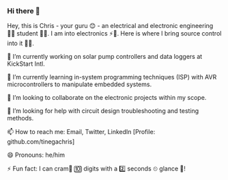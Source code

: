 ### Hi there 👋

Hey, this is Chris - your guru 😊 - an electrical and electronic engineering 👨‍💻 student 👨‍🎓. I am into electronics ⚡🔌. Here is where I bring source control into it 👨‍🔬.

🔭 I’m currently working on solar pump controllers and data loggers at KickStart Intl.

🌱 I’m currently learning in-system programming techniques (ISP) with AVR microcontrollers to manipulate embedded systems.

👯 I’m looking to collaborate on the electronic projects within my scope.

🤔 I’m looking for help with circuit design troubleshooting and testing methods.

📫 How to reach me: Email, Twitter, LinkedIn
                    [Profile: github.com/tinegachris]

😄 Pronouns: he/him

⚡ Fun fact: I can cram🧠 🔟 digits with a 2️⃣ seconds ⏲ glance 👀!

<!--
**tinegachris/tinegachris** is a ✨ _special_ ✨ repository because its `README.md` (this file) appears on your GitHub profile.

Here are some ideas to get you started:

- 🔭 I’m currently working on ...
- 🌱 I’m currently learning ...
- 👯 I’m looking to collaborate on ...
- 🤔 I’m looking for help with ...
- 💬 Ask me about 
- 📫 How to reach me: the email is on my profile
- 😄 Pronouns: he/him
- ⚡ Fun fact: I can cram🧠 🔟 digits with a 2️⃣ seconds ⏲ glance 👀!
-->
